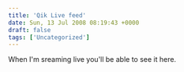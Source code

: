 ```yaml
---
title: 'Qik Live feed'
date: Sun, 13 Jul 2008 08:19:43 +0000
draft: false
tags: ['Uncategorized']
---
```


When I'm sreaming live you'll be able to see it here.